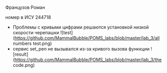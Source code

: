 Французов Роман

номер в ИСУ 244718

* Проблемы с кривыми цифрами решаются установкой низкой скорости черепашки
![test](https://github.com/MammalBubble/POMS_labs/blob/master/lab_3/all numbers test.png)
* сервис set_pen  не вызывался из-за кривого вызова функкции
![result](https://github.com/MammalBubble/POMS_labs/blob/master/lab_3/the code.png)
